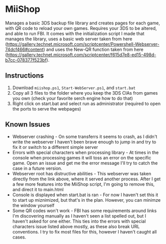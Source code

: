 # MiiShop
Manages a basic 3DS backup file library and creates pages for each game, with QR code to reload your own games. Requires your 3DS to be altered, and able to run FBI.  It comes with the initialization script I made that manages the library, uses a basic web server taken from here (https://gallery.technet.microsoft.com/scriptcenter/Powershell-Webserver-74dcf466#content) and uses the New-QR function taken from here (https://gallery.technet.microsoft.com/scriptcenter/f615d7e8-ed15-498d-b7cc-078377f523bf). 

## Instructions
1. Download `miishop.ps1`, `Start-WebServer.ps1`, and `start.bat`
2. Copy all 3 files to the folder where you keep the 3DS CIAs from games you own (check your favorite serch engine how to do that)
3. Right click on start.bat and select run as administrator (required to open the ports to serve the webpages)

## Known Issues
+ Webserver crashing - On some transferrs it seems to crash, as I didn't write the webserver I haven't been brave enough to jump in and try to fix it or switch to a different simple server
+ Errors with special characters when processing library - At times in the console when processing games it will toss an error on the specific game.  Open an issue and get me the error message I'll try to catch the case in a future version.
+ Webserver root has distructive abilities - This webserver was taken directly from the link above, where it served another process.  After I get a few more features into the MiiShop script, I'm going to remove this, and direct it to main.html
+ Console is displayed when start.bat is ran - For now I haven't set this it to start up miznimized, but that's in the plan.  However, you can minimze the window yourself
+ Some QR codes won't work - FBI has some requirements around links I'm discovering manually as I haven't seen a list spelled out, but I haven't asked for one either.  This ties into the errors with special characters issue listed above mostly, as these also break URL conventions.  I try to fix most files for this, however I haven't caught all cases.

